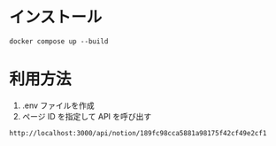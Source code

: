 # インストール

```
docker compose up --build
```

# 利用方法

1. .env ファイルを作成
2. ページ ID を指定して API を呼び出す

```
http://localhost:3000/api/notion/189fc98cca5881a98175f42cf49e2cf1
```
